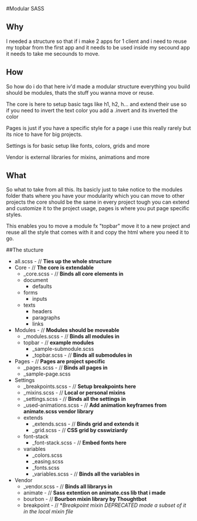 #Modular SASS

## Why
I needed a structure so that if i make 2 apps for 1 client and i need to reuse my topbar from the first app and it needs to be used inside my secound app it needs to take me secounds to move.

## How
So how do i do that here iv'd made a modular structure everything you build should be modules, thats the stuff you wanna move or reuse.

The core is here to setup basic tags like h1, h2, h... and extend their use so if you need to invert the text color you add a .invert and its inverted the color

Pages is just if you have a specific style for a page i use this really rarely but its nice to have for big projects.

Settings is for basic setup like fonts, colors, grids and more

Vendor is external libraries for mixins, animations and more

## What
So what to take from all this. Its basicly just to take notice to the modules folder thats where you have your modularity which you can move to other projects the core should be the same in every project tough you can extend and customize it to the project usage, pages is where you put page specific styles.

This enables you to move a module fx "topbar" move it to a new project and reuse all the style that comes with it and copy the html where you need it to go.


##The stucture

* all.scss - // **Ties up the whole structure**
* Core - // **The core is extendable**
	* _core.scss - // **Binds all core elements in**
	* document
		* defaults
	* forms
		* inputs
	* texts
		* headers
		* paragraphs
		* links 
* Modules - // **Modules should be moveable**
	* _modules.scss  - // **Binds all modules in**
	* topbar - // **example modules**
		* _sample-submodule.scss
		* _topbar.scss - // **Binds all submodules in**
* Pages - // **Pages are project specific**
	* _pages.scss  - // **Binds all pages in**
	* _sample-page.scss
* Settings
	* _breakpoints.scss - // **Setup breakpoints here**
	* _mixins.scss - // **Local or personal mixins**
	* _settings.scss - // **Binds all the settings in**
	* _used-animations.scss - // **Add animation keyframes from animate.scss vendor library**
	* extends
		* _extends.scss - // **Binds grid and extends it**
		* _grid.scss - // **CSS grid by csswiziardy**
	* font-stack
		* _font-stack.scss - // **Embed fonts here**
	* variables
		* _colors.scss
		* _easing.scss
		* _fonts.scss
		* _variables.scss - // **Binds all the variables in**
* Vendor
	* _vendor.scss - // **Binds all librarys in** 
	* animate - // **Sass extention on animate.css lib that i made**
	* bourbon - // **Bourbon mixin library by Thoughtbot**
	* breakpoint - // **Breakpoint mixin *DEPRECATED made a subset of it in the local mixin file**
